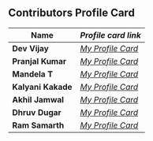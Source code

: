 ## Contributors Profile Card


| **Name**              | *Profile card link*                                    |
| ----------------------------- | --------------------------------------------------------------------- |
| **Dev Vijay**       | *[My Profile Card](https://devvj-1.github.io/My-profile-card/)*  |
| **Pranjal Kumar**       | *[My Profile Card](https://linktr.ee/pranjalkumar)*  |
| **Mandela T**       | *[My Profile Card](https://mandelatuks.github.io/Profile-Card/)*      |
| **Kalyani Kakade**       | *[My Profile Card](https://mysocialpage.netlify.app/)* |
| **Akhil Jamwal**       | *[My Profile Card](https://akhilj321.github.io/profile-card/)*    |
| **Dhruv Dugar**       | *[My Profile Card](https://profile-card-dhruv-dugar.vercel.app/)*  |
| **Ram Samarth**       | *[My Profile Card](https://achiverram28.github.io/ProfileCard/)*    |



